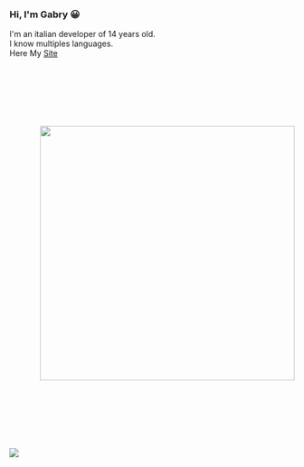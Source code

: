 <div align="left">
  <div>
    
### Hi, I'm Gabry 😀
I'm an italian developer of 14 years old.  
I know multiples languages.  
Here My [Site](https://gabry.cf)
    
  </div>
</div>

<div align="right" style="margin-top: 3vh"> 
  <a href="https://gabry.cf" target="_blank"><img width="450vh" src="https://github-readme-stats.vercel.app/api?username=Gabry-76&theme=dracula&show_icons=true&hide=contribs,prs&width=5000px"></a>
</div>

<div align="left" style="margin-top: 3vh">
  <a href="https://discord.com/users/683423964227436576" target="_blank"><img src="https://lanyard.cnrad.dev/api/683423964227436576?idleMessage=Watching My Life In My Bed&bg=282a36&border=10px"></a>
</div>
